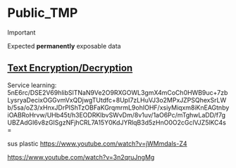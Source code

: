 # Public_TMP
> [!IMPORTANT]
> Expected **permanently** exposable data

[Text Encryption/Decryption](https://www.gillmeister-software.com/online-tools/text/encrypt-decrypt-text.aspx)
---

Service learning:
5nE6rc/DSE2V69hlibSlTNaN9Ve2O9RXGOWL3gmX4mCoCh0HWB9uc+7zbLysryaDecixOGGvmVxQDjwgTUtdfc+8UpI7zLHuVJ3o2MPxJZPSQhexSrLWb/5sa/oZ3/xHnxJDrPIShTzOBFaKGrqmrmL9ohIOHF/xsiyMiqxm8iKnEAGtnbyiOABRoHrvw/UHb45t/h3EODRKlbvSWvDm/8v1uv/1aO6Pc/mTghwLaDD/f7gUBZAdGl6v8zGISgzNFjhCRL7A15Y0KdJYRlqB3d5zHnO0O2cGclVJZ5lKC4s=

sus plastic
https://www.youtube.com/watch?v=jWMmdals-Z4

https://www.youtube.com/watch?v=3n2qruJngMg
